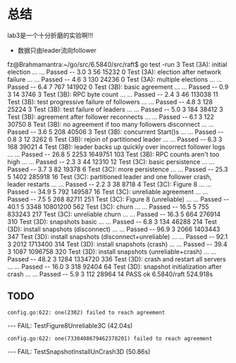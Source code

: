 # 总结
lab3是一个十分折磨的实验啊!!!

- 数据只由leader流向follower

fz@Brahmamantra:~/go/src/6.5840/src/raft$ go test -run 3
Test (3A): initial election ...
  ... Passed --   3.0  3   56   15232    0
Test (3A): election after network failure ...
  ... Passed --   4.6  3  130   24236    0
Test (3A): multiple elections ...
  ... Passed --   6.4  7  767  141902    0
Test (3B): basic agreement ...
  ... Passed --   0.9  3   14    3746    3
Test (3B): RPC byte count ...
  ... Passed --   2.4  3   46  113038   11
Test (3B): test progressive failure of followers ...
  ... Passed --   4.8  3  128   25224    3
Test (3B): test failure of leaders ...
  ... Passed --   5.0  3  184   38412    3
Test (3B): agreement after follower reconnects ...
  ... Passed --   6.1  3  122   30750    8
Test (3B): no agreement if too many followers disconnect ...
  ... Passed --   3.6  5  208   40506    3
Test (3B): concurrent Start()s ...
  ... Passed --   0.8  3   12    3262    6
Test (3B): rejoin of partitioned leader ...
  ... Passed --   6.3  3  168   39021    4
Test (3B): leader backs up quickly over incorrect follower logs ...
  ... Passed --  26.8  5 2253 1649751  103
Test (3B): RPC counts aren't too high ...
  ... Passed --   2.3  3   44   12310   12
Test (3C): basic persistence ...
  ... Passed --   3.7  3   82   19378    6
Test (3C): more persistence ...
  ... Passed --  25.3  5 1402  285918   16
Test (3C): partitioned leader and one follower crash, leader restarts ...
  ... Passed --   2.2  3   38    8718    4
Test (3C): Figure 8 ...
  ... Passed --  34.9  5  792  149587   16
Test (3C): unreliable agreement ...
  ... Passed --   7.5  5  268   82711  251
Test (3C): Figure 8 (unreliable) ...
  ... Passed --  40.1  5 3348 10801200  562
Test (3C): churn ...
  ... Passed --  16.5  5  755  833243  217
Test (3C): unreliable churn ...
  ... Passed --  16.3  5  664  276914  310
Test (3D): snapshots basic ...
  ... Passed --   6.8  3  134   46288  214
Test (3D): install snapshots (disconnect) ...
  ... Passed --  96.9  3 2066 1403443  347
Test (3D): install snapshots (disconnect+unreliable) ...
  ... Passed --  92.1  3 2012 1713400  314
Test (3D): install snapshots (crash) ...
  ... Passed --  39.4  3 1087 1096758  320
Test (3D): install snapshots (unreliable+crash) ...
  ... Passed --  48.2  3 1284 1334720  336
Test (3D): crash and restart all servers ...
  ... Passed --  16.0  3  318   92404   64
Test (3D): snapshot initialization after crash ...
  ... Passed --   5.9  3  112   28964   14
PASS
ok      6.5840/raft     524.918s

## TODO
    config.go:622: one(2302) failed to reach agreement
--- FAIL: TestFigure8Unreliable3C (42.04s)

    config.go:622: one(7330408679462378201) failed to reach agreement
--- FAIL: TestSnapshotInstallUnCrash3D (50.86s)

